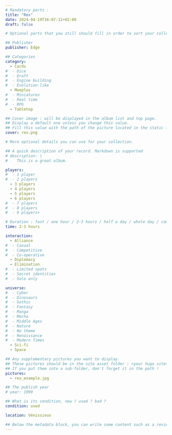 ```yaml
---
# Mandatory parts :
title: "Rex"
date: 2024-04-19T16:07:11+02:00
draft: false

# Optional parts that you still should fill in order to sort your collection

## Publisher
publisher: Edge

## Categories
category:
  - Cards
#  - Dice
#  - Draft
#  - Engine building
#  - Evolution-like
  - Meeples
#  - Miniatures
#  - Real time
#  - RPG
  - Tabletop

## Cover image : will be displayed in the album list and top page.
## Display a default one unless you change this value.
## Fill this value with the path of the picture located in the static folder
cover: rex.png

# More optional details you can use for your collection.

## A quick description of your record. Markdown is supported
# description: |
#    This is a great album.

players:
#  - 1 player
#  - 2 players
  - 3 players
  - 4 players
  - 5 players
  - 6 players
#  - 7 players
#  - 8 players
#  - 9 players+

# Duration : fast / one hour / 2-3 hours / half a day / whole day / campaign
time: 2-3 hours

interaction:
  - Alliance
#  - Casual
#  - Competitive
#  - Co-operative
  - Diplomacy
  - Elimination
#  - Limited spots
#  - Secret identities
#  - Solo only

universe:
#  - Cyber
#  - Dinosaurs
#  - Gothic
#  - Fantasy
#  - Manga
#  - Mecha
#  - Middle Ages
#  - Nature
#  - No theme
#  - Renaissance
#  - Modern Times
  - Sci-fi
  - Space

## Any supplementary pictures you want to display.
## These pictures should be in the site asset folder : <your hugo site>/static
## If you put them into a sub-folder, don't forget it in the path !
pictures:
  - rex_example.jpg

## The publish year
# year: 1990

## What is its condition, new ? used ? bad ?
condition: used

location: Vénissieux

## Below the metadata block, you can write some content such as a review or anything else you want. It'll be displayed in the album page.
---
```

